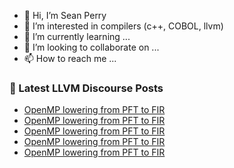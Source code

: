 - 👋 Hi, I’m Sean Perry
- 👀 I’m interested in compilers (c++, COBOL, llvm)
- 🌱 I’m currently learning ...
- 💞️ I’m looking to collaborate on ...
- 📫 How to reach me ...

<!---
s66perry/s66perry is a ✨ special ✨ repository because its `README.md` (this file) appears on your GitHub profile.
You can click the Preview link to take a look at your changes.
--->
### 📕 Latest LLVM Discourse Posts

<!-- DISCOURSE-LLVM:START -->
- [OpenMP lowering from PFT to FIR](https://discourse.llvm.org/t/openmp-lowering-from-pft-to-fir/75263#post_9)
- [OpenMP lowering from PFT to FIR](https://discourse.llvm.org/t/openmp-lowering-from-pft-to-fir/75263#post_8)
- [OpenMP lowering from PFT to FIR](https://discourse.llvm.org/t/openmp-lowering-from-pft-to-fir/75263#post_7)
- [OpenMP lowering from PFT to FIR](https://discourse.llvm.org/t/openmp-lowering-from-pft-to-fir/75263#post_6)
- [OpenMP lowering from PFT to FIR](https://discourse.llvm.org/t/openmp-lowering-from-pft-to-fir/75263#post_5)
<!-- DISCOURSE-LLVM:END -->
